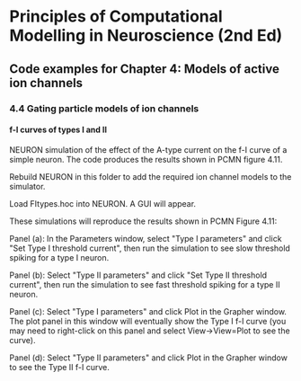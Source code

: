 # Principles of Computational Modelling in Neuroscience (2nd Ed)

## Code examples for Chapter 4: Models of active ion channels

### 4.4 Gating particle models of ion channels

#### f-I curves of types I and II

NEURON simulation of the effect of the A-type current on the f-I curve of a simple neuron. The code produces the results shown in PCMN figure 4.11.

Rebuild NEURON in this folder to add the required ion channel models to the simulator.

Load FItypes.hoc into NEURON. A GUI will appear.

These simulations will reproduce the results shown in PCMN Figure 4.11:

Panel (a): In the Parameters window, select "Type I parameters" and click "Set Type I threshold current", then run the simulation to see slow threshold spiking for a type I neuron.

Panel (b): Select "Type II parameters" and click "Set Type II threshold current", then run the simulation to see fast threshold spiking for a type II neuron.

Panel (c): Select  "Type I parameters"  and click Plot in the Grapher window. The plot panel in this window will eventually show the Type I f-I curve (you may need to right-click on this panel and select View->View=Plot to see the curve).

Panel (d): Select "Type II parameters"  and click Plot in the Grapher window to see the Type II f-I curve. 
